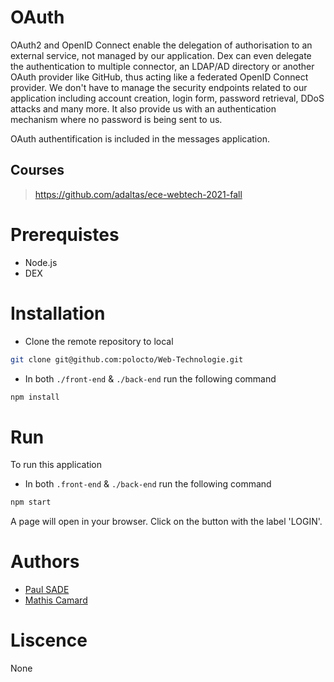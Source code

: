 # OAuth

OAuth2 and OpenID Connect enable the delegation of authorisation to an external service, not managed by our application. Dex can even delegate the authentication to multiple connector, an LDAP/AD directory or another OAuth provider like GitHub, thus acting like a federated OpenID Connect provider. We don't have to manage the security endpoints related to our application including account creation, login form, password retrieval, DDoS attacks and many more. It also provide us with an authentication mechanism where no password is being sent to us.

OAuth authentification is included in the messages application.

## Courses
> https://github.com/adaltas/ece-webtech-2021-fall

# Prerequistes
- Node.js
- DEX

# Installation

- Clone the remote repository to local
```sh
git clone git@github.com:polocto/Web-Technologie.git
```
- In both `./front-end` & `./back-end` run the following command
```sh
npm install
```

# Run
To run this application
- In both `.front-end` & `./back-end` run the following command
```sh
npm start
```
A page will open in your browser. Click on the button with the label 'LOGIN'.

# Authors
- [Paul SADE](mailto:paul.sade@edu.ece.fr)
- [Mathis Camard](mailto:mathis.camard@edu.ece.fr)

# Liscence
None
